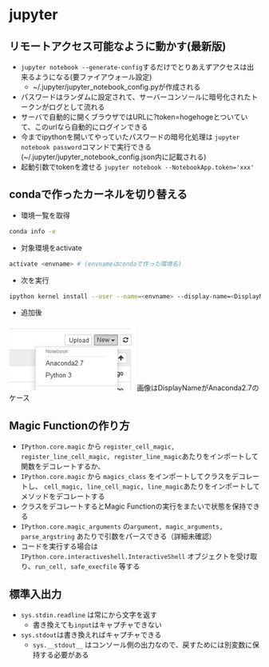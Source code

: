 # jupyter

## リモートアクセス可能なように動かす(最新版)

* `jupyter notebook --generate-config`するだけでとりあえずアクセスは出来るようになる(要ファイアウォール設定)
  * ~/.jupyter/jupyter_notebook_config.pyが作成される
* パスワードはランダムに設定されて、サーバーコンソールに暗号化されたトークンがログとして流れる
* サーバで自動的に開くブラウザではURLに?token=hogehogeとついていて、このurlなら自動的にログインできる
* 今までipythonを開いてやっていたパスワードの暗号化処理は `jupyter notebook password`コマンドで実行できる(~/.jupyter/jupyter_notebook_config.json内に記載される)
* 起動引数でtokenを渡せる `jupyter notebook --NotebookApp.token='xxx'`

## condaで作ったカーネルを切り替える

* 環境一覧を取得

```bash
conda info -e
```

* 対象環境をactivate

```bash
activate <envname> # (envnameはcondaで作った環境名)
```

* 次を実行

```bash
ipython kernel install --user --name=<envname> --display-name=<DisplayName>
```

* 追加後

![キャプチャ](キャプチャ.png)
画像はDisplayNameがAnaconda2.7のケース

## Magic Functionの作り方

* `IPython.core.magic` から `register_cell_magic, register_line_cell_magic, register_line_magic`あたりをインポートして関数をデコレートするか、
* `IPython.core.magic` から `magics_class` をインポートしてクラスをデコレートし、 `cell_magic, line_cell_magic, line_magic`あたりをインポートしてメソッドをデコレートする
* クラスをデコレートするとMagic Functionの実行をまたいで状態を保持できる
* `IPython.core.magic_arguments` の`argument, magic_arguments, parse_argstring` あたりで引数をパースできる（詳細未確認）
* コードを実行する場合は`IPython.core.interactiveshell.InteractiveShell` オブジェクトを受け取り、`run_cell, safe_execfile` 等する

## 標準入出力

* `sys.stdin.readline` は常にから文字を返す
  * 書き換えても`input`はキャプチャできない
* `sys.stdout`は書き換えればキャプチャできる
  * `sys.__stdout__` はコンソール側の出力なので、戻すためには別変数に保持する必要がある
